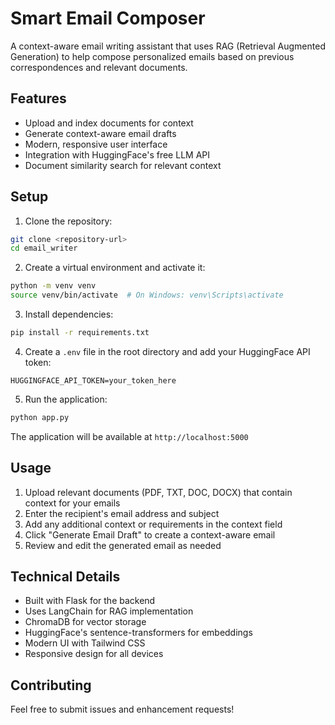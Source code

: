 # Smart Email Composer

A context-aware email writing assistant that uses RAG (Retrieval Augmented Generation) to help compose personalized emails based on previous correspondences and relevant documents.

## Features

- Upload and index documents for context
- Generate context-aware email drafts
- Modern, responsive user interface
- Integration with HuggingFace's free LLM API
- Document similarity search for relevant context

## Setup

1. Clone the repository:
```bash
git clone <repository-url>
cd email_writer
```

2. Create a virtual environment and activate it:
```bash
python -m venv venv
source venv/bin/activate  # On Windows: venv\Scripts\activate
```

3. Install dependencies:
```bash
pip install -r requirements.txt
```

4. Create a `.env` file in the root directory and add your HuggingFace API token:
```
HUGGINGFACE_API_TOKEN=your_token_here
```

5. Run the application:
```bash
python app.py
```

The application will be available at `http://localhost:5000`

## Usage

1. Upload relevant documents (PDF, TXT, DOC, DOCX) that contain context for your emails
2. Enter the recipient's email address and subject
3. Add any additional context or requirements in the context field
4. Click "Generate Email Draft" to create a context-aware email
5. Review and edit the generated email as needed

## Technical Details

- Built with Flask for the backend
- Uses LangChain for RAG implementation
- ChromaDB for vector storage
- HuggingFace's sentence-transformers for embeddings
- Modern UI with Tailwind CSS
- Responsive design for all devices

## Contributing

Feel free to submit issues and enhancement requests! 

